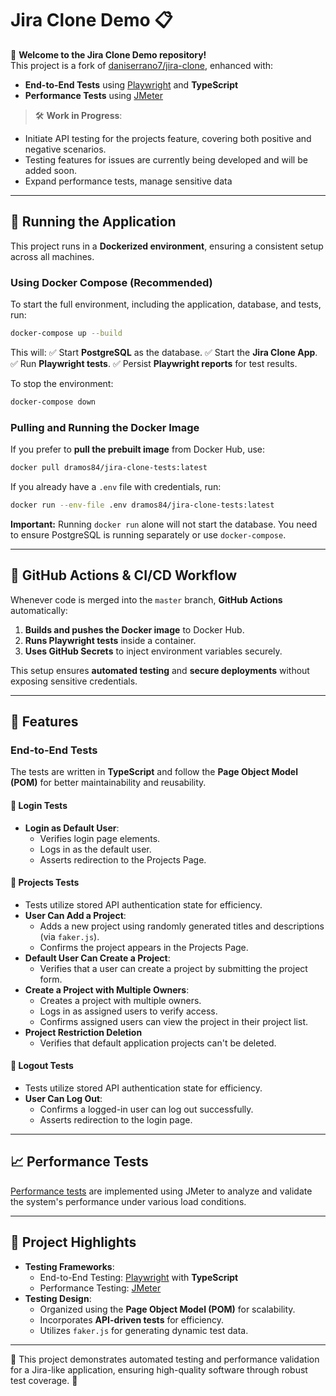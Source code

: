 # Jira Clone Demo 📋

🚀 **Welcome to the Jira Clone Demo repository!**  
This project is a fork of [daniserrano7/jira-clone](https://github.com/daniserrano7/jira-clone), enhanced with:

- **End-to-End Tests** using [Playwright](https://playwright.dev/) and **TypeScript**
- **Performance Tests** using [JMeter](https://jmeter.apache.org/)

> 🛠️ **Work in Progress**: 
- Initiate API testing for the projects feature, covering both positive and negative scenarios.
- Testing features for issues are currently being developed and will be added soon.
- Expand performance tests, manage sensitive data

---

## 🚀 Running the Application

This project runs in a **Dockerized environment**, ensuring a consistent setup across all machines.

### **Using Docker Compose (Recommended)**
To start the full environment, including the application, database, and tests, run:
```sh
docker-compose up --build
```
This will:
✅ Start **PostgreSQL** as the database.
✅ Start the **Jira Clone App**.
✅ Run **Playwright tests**.
✅ Persist **Playwright reports** for test results.

To stop the environment:
```sh
docker-compose down
```

### **Pulling and Running the Docker Image**
If you prefer to **pull the prebuilt image** from Docker Hub, use:
```sh
docker pull dramos84/jira-clone-tests:latest
```
If you already have a `.env` file with credentials, run:
```sh
docker run --env-file .env dramos84/jira-clone-tests:latest
```
**Important:** Running `docker run` alone will not start the database. You need to ensure PostgreSQL is running separately or use `docker-compose`.

---

## 🎯 GitHub Actions & CI/CD Workflow

Whenever code is merged into the `master` branch, **GitHub Actions** automatically:
1. **Builds and pushes the Docker image** to Docker Hub.
2. **Runs Playwright tests** inside a container.
3. **Uses GitHub Secrets** to inject environment variables securely.

This setup ensures **automated testing** and **secure deployments** without exposing sensitive credentials.

---

## 🌟 Features

### **End-to-End Tests**

The tests are written in **TypeScript** and follow the **Page Object Model (POM)** for better maintainability and reusability.

#### **🔑 Login Tests**
- **Login as Default User**:
    - Verifies login page elements.
    - Logs in as the default user.
    - Asserts redirection to the Projects Page.

#### **📂 Projects Tests**
- Tests utilize stored API authentication state for efficiency.
- **User Can Add a Project**:
    - Adds a new project using randomly generated titles and descriptions (via `faker.js`).
    - Confirms the project appears in the Projects Page.
- **Default User Can Create a Project**:
    - Verifies that a user can create a project by submitting the project form.
- **Create a Project with Multiple Owners**:
    - Creates a project with multiple owners.
    - Logs in as assigned users to verify access.
    - Confirms assigned users can view the project in their project list.
- **Project Restriction Deletion**
    - Verifies that default application projects can't be deleted.

#### **🚪 Logout Tests**
- Tests utilize stored API authentication state for efficiency.
- **User Can Log Out**:
    - Confirms a logged-in user can log out successfully.
    - Asserts redirection to the login page.

---

## 📈 Performance Tests

[Performance tests](https://github.com/DanielRamos84/jira-clone-testing-playwright-jmeter/blob/master/jmeter/README.md) are implemented using JMeter to analyze and validate the system's performance under various load conditions.

---

## 🎯 Project Highlights

- **Testing Frameworks**:
    - End-to-End Testing: [Playwright](https://playwright.dev/) with **TypeScript**
    - Performance Testing: [JMeter](https://jmeter.apache.org/)
- **Testing Design**:
    - Organized using the **Page Object Model (POM)** for scalability.
    - Incorporates **API-driven tests** for efficiency.
    - Utilizes `faker.js` for generating dynamic test data.

---

📌 This project demonstrates automated testing and performance validation for a Jira-like application, ensuring high-quality software through robust test coverage. 🚀

